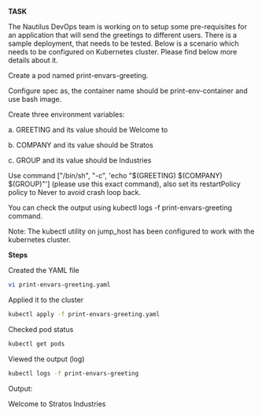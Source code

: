 **TASK**

The Nautilus DevOps team is working on to setup some pre-requisites for an application that will send the greetings to different users. There is a sample deployment, that needs to be tested. Below is a scenario which needs to be configured on Kubernetes cluster. Please find below more details about it.

Create a pod named print-envars-greeting.

Configure spec as, the container name should be print-env-container and use bash image.

Create three environment variables:

a. GREETING and its value should be Welcome to

b. COMPANY and its value should be Stratos

c. GROUP and its value should be Industries

Use command ["/bin/sh", "-c", 'echo "$(GREETING) $(COMPANY) $(GROUP)"'] (please use this exact command), also set its restartPolicy policy to Never to avoid crash loop back.

You can check the output using kubectl logs -f print-envars-greeting command.

Note: The kubectl utility on jump_host has been configured to work with the kubernetes cluster.

**Steps**


Created the YAML file

```bash
vi print-envars-greeting.yaml
```

Applied it to the cluster

```bash
kubectl apply -f print-envars-greeting.yaml
```

Checked pod status

```bash
kubectl get pods
```

Viewed the output (log)

```bash
kubectl logs -f print-envars-greeting
```

Output:

Welcome to Stratos Industries



